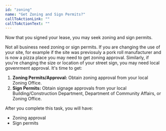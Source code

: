 ```yaml
---
id: "zoning"
name: "Get Zoning and Sign Permits?"
callToActionLink: ""
callToActionText: ""
---
```

Now that you signed your lease, you may seek zoning and sign permits. 

Not all business need zoning or sign permits. If you are changing the use of your site, for example if the site was previosuly a pork roll manufacturer and is now a pizza place you may need to get zoning approval. Similarly, if you're changing the size or location of your street sign, you may need local govenrment approval. It's time to get:
      
1. **Zoning Permits/Approval:** Obtain zoning approval from your local Zoning Office.
2. **Sign Permits:** Obtain signage approvals from your local Building/Construction Department, Department of Community Affairs, or Zoning Office.

After you complete this task, you will have:
- Zoning approval
- Sign permits
